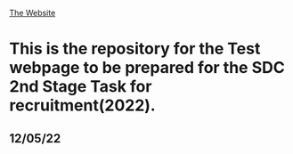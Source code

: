 [The Website](https://rahul-joon.github.io/SDC-2nd-Stage-Task/)
# This is the repository for the Test webpage to be prepared for the SDC 2nd Stage Task for recruitment(2022).

## 12/05/22
